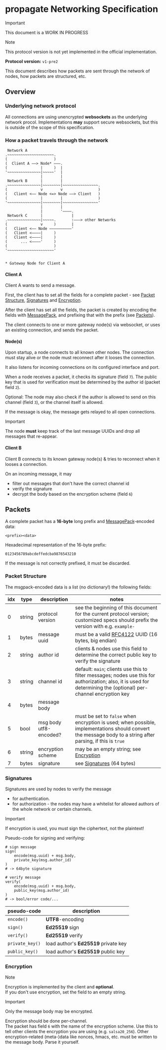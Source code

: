 # propagate Networking Specification

> [!IMPORTANT]  
> This document is a WORK IN PROGRESS

> [!NOTE]  
> This protocol version is not yet implemented in the official implementation.

**Protocol version:** `v1-pre2`

This document describes how packets are sent through the network of nodes, how packets are structured, etc.


## Overview

### Underlying network protocol

All connections are using unencrypted **websockets** as the underlying network procol.
Implementations **may** support secure websockets, but this is outside of the scope of this specification.


### How a packet travels through the network

```
 Network A
.~~~~~~~~~~~~~~~~~~~~~.
(                     )
(  Client A ——> Node* ———.
(               |     )  |
'~~~~~~~~~~~~~~~|~~~~~'  |
                |        |
 Network B      |        |
.~~~~~~~~~~~~~~~|~~~~~~~~|~~~~~~~~~~~~~~~~.
(               v        v                )
(   Client <—— Node <=> Node ——> Client   )
(               |        |                )
'~~~~~~~~~~~~~~~|~~~~~~~~|~~~~~~~~~~~~~~~~'
                |        |
                |        '————.
 Network C      |             |
.~~~~~~~~~~~~~~~|~~~~~.       :———> other Networks
(               v     )       |
(   Client <—— Node ——————————'
(   Client <————|     )
(   Client <————|     )
(      ... <————'     )
(                     )
'~~~~~~~~~~~~~~~~~~~~~'


* Gateway Node for Client A
```

#### Client A

Client A wants to send a message.

First, the client has to set all the fields for a complete packet - see [Packet Structure](#packet-structure), [Signatures](#signatures) and [Encryption](#encryption).

After the client has set all the fields, the packet is created by encoding the fields with [MessagePack](https://msgpack.org/), and prefixing that with the prefix (see [Packets](#packets)).

The client connects to one or more gateway node(s) via websocket, or uses an existing connection, and sends the packet.


#### Node(s)

Upon startup, a node connects to all known other nodes. The connection must stay alive or the node must reconnect after it looses the connection.

It also listens for incoming connections on its configured interface and port.

When a node receives a packet, it checks its signature (field `7`). The public key that is used for verification must be determined by the author id (packet field `2`).

Optional: The node may also check if the author is allowed to send on this channel (field `3`), or the channel itself is allowed.

If the message is okay, the message gets relayed to all open connections.

> [!IMPORTANT]  
> The node **must** keep track of the last message UUIDs and drop all messages that re-appear.


#### Client B

Client B connects to its known gateway node(s) & tries to reconnect when it looses a connection.

On an incoming message, it may

- filter out messages that don't have the correct channel id
- verify the signature
- decrypt the body based on the encryption scheme (field `6`)


## Packets

A complete packet has a **16-byte** long prefix and [MessagePack](https://msgpack.org/)-encoded data:

```
<prefix><data>
```

Hexadecimal representation of the 16-byte prefix:

```
0123456789abcdeffedcba9876543210
```

If the message is not correctly prefixed, it must be discarded.


### Packet Structure

The msgpack-encoded data is a list (no dictionary!) the following fields:

| idx | type   | description            | notes |
| --- | ------ | ---------------------- | ----- |
|   0 | string | protocol version       | see the beginning of this document for the current protocol version; customized specs should prefix the version with e.g. `example-` |
|   1 | bytes  | message uuid           | must be a valid [RFC4122](https://datatracker.ietf.org/doc/html/rfc4122.html) UUID (16 bytes, big endian) |
|   2 | string | author id              | clients & nodes use this field to determine the correct public key to verify the signature |
|   3 | string | channel id             | default: `main`; clients use this to filter messages; nodes use this for authorization; also, it is used for determining the (optional) per-channel encryption key |
|   4 | bytes  | message body           | |
|   5 | bool   | msg body utf8-encoded? | must be set to `false` when encryption is used; when possible, implementations should convert the message body to a string after parsing, if this is `true` |
|   6 | string | encryption scheme      | may be an empty string; see [Encryption](#encryption) |
|   7 | bytes  | signature              | see [Signatures](#signatures) (64 bytes) |


### Signatures

Signatures are used by nodes to verify the message

- for authentication.
- for authorization - the nodes may have a whitelist for allowed authors of the whole network or certain channels.

> [!IMPORTANT]  
> If encryption is used, you must sign the ciphertext, not the plaintext!

Pseudo-code for signing and verifying:

```
# sign message
sign(
    encode(msg.uuid) + msg.body,
    private_key(msg.author_id)
)
# -> 64byte signature

# verify message
verify(
    encode(msg.uuid) + msg.body,
    public_key(msg.author_id)
)
# -> bool/error code/...
```

| pseudo-code     | description          |
| --------------- | -------------------- |
| `encode()`      | **UTF8**-encoding        |
| `sign()`        | **Ed25519** sign         |
| `verify()`      | **Ed25519** verify       |
| `private_key()` | load author's **Ed25519** private key |
| `public_key()`  | load author's **Ed25519** public key  |


### Encryption

> [!NOTE]  
> Encryption is implemented by the client and **optional**.  
If you don't use encryption, set the field to an empty string.

> [!IMPORTANT]  
> Only the message body may be encrypted.

Encryption should be done per-channel.  
The packet has field `6` with the name of the encryption scheme.
Use this to tell other clients the encryption you are using (e.g. `salsa20_256`). Other encryption-related (meta-)data like nonces, hmacs, etc. must be written to the message body. Parse it yourself.
